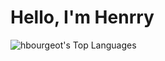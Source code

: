 # Hello, I'm Henrry

![hbourgeot's Top Languages](https://github-readme-stats.vercel.app/api/top-langs/?username=hbourgeot&theme=transparent&layout=pie&hide=css,html&langs_count=5)
